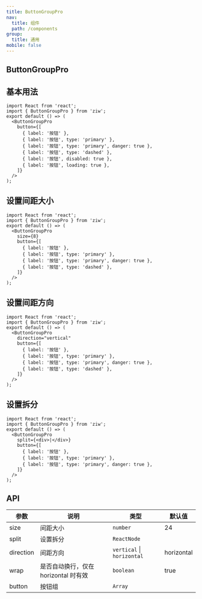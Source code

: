 ```yaml
---
title: ButtonGroupPro
nav:
  title: 组件
  path: /components
group:
  title: 通用
mobile: false
---
```


## ButtonGroupPro

## 基本用法

```tsx
import React from 'react';
import { ButtonGroupPro } from 'ziw';
export default () => (
  <ButtonGroupPro
    button={[
      { label: '按钮' },
      { label: '按钮', type: 'primary' },
      { label: '按钮', type: 'primary', danger: true },
      { label: '按钮', type: 'dashed' },
      { label: '按钮', disabled: true },
      { label: '按钮', loading: true },
    ]}
  />
);
```

## 设置间距大小

```tsx
import React from 'react';
import { ButtonGroupPro } from 'ziw';
export default () => (
  <ButtonGroupPro
    size={8}
    button={[
      { label: '按钮' },
      { label: '按钮', type: 'primary' },
      { label: '按钮', type: 'primary', danger: true },
      { label: '按钮', type: 'dashed' },
    ]}
  />
);
```

## 设置间距方向

```tsx
import React from 'react';
import { ButtonGroupPro } from 'ziw';
export default () => (
  <ButtonGroupPro
    direction="vertical"
    button={[
      { label: '按钮' },
      { label: '按钮', type: 'primary' },
      { label: '按钮', type: 'primary', danger: true },
      { label: '按钮', type: 'dashed' },
    ]}
  />
);
```

## 设置拆分

```tsx
import React from 'react';
import { ButtonGroupPro } from 'ziw';
export default () => (
  <ButtonGroupPro
    split={<div>|</div>}
    button={[
      { label: '按钮' },
      { label: '按钮', type: 'primary' },
      { label: '按钮', type: 'primary', danger: true },
    ]}
  />
);
```

## API

| 参数      | 说明                                 | 类型                       | 默认值     |
| --------- | ------------------------------------ | -------------------------- | ---------- |
| size      | 间距大小                             | `number`                   | 24         |
| split     | 设置拆分                             | `ReactNode`                |            |
| direction | 间距方向                             | `vertical` \| `horizontal` | horizontal |
| wrap      | 是否自动换行，仅在 horizontal 时有效 | `boolean`                  | true       |
| button    | 按钮组                               | `Array`                    |            |
